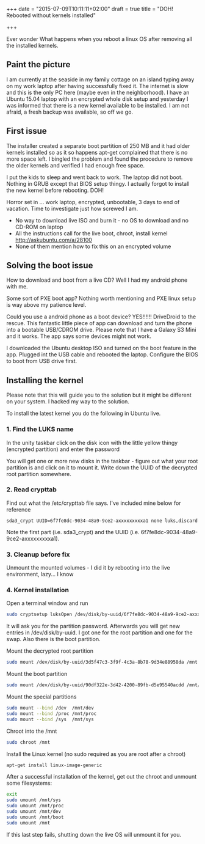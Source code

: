 +++
date = "2015-07-09T10:11:11+02:00"
draft = true
title = "DOH! Rebooted without kernels installed"

+++

Ever wonder What happens when you reboot a linux OS after removing all the
installed kernels.

<!--more-->

## Paint the picture

I am currently at the seaside in my family cottage on an island typing away on
my work laptop after having successfully fixed it. The internet is slow and this
is the only PC here (maybe even in the neighborhood). I have an Ubuntu 15.04
laptop with an encrypted whole disk setup and yesterday I was informed that
there is a new kernel available to be installed. I am not afraid, a fresh backup
was available, so off we go.

## First issue

The installer created a separate boot partition of 250 MB and it had older
kernels installed so as it so happens apt-get complained that there is no more
space left. I bingled the problem and found the procedure to remove the older
kernels and verified I had enough free space.

I put the kids to sleep and went back to work. The laptop did not boot. Nothing
in GRUB except that BIOS setup thingy. I actually forgot to install the new
kernel before rebooting. DOH!

Horror set in ... work laptop, encrypted, unbootable, 3 days to end of vacation.
Time to investigate just how screwed I am.

* No way to download live ISO and burn it - no OS to download and no CD-ROM on laptop
* All the instructions call for the live boot, chroot, install kernel http://askubuntu.com/a/28100
* None of them mention how to fix this on an encrypted volume

## Solving the boot issue

How to download and boot from a live CD? Well I had my android phone with me.

Some sort of PXE boot app? Nothing worth mentioning and PXE linux setup is way above my patience level.

Could you use a android phone as a boot device? YES!!!!!! DriveDroid to the
rescue. This fantastic little piece of app can download and turn the phone into
a bootable USB/CDROM drive. Please note that I have a Galaxy S3 Mini and it
works. The app says some devices might not work.

I downloaded the Ubuntu desktop ISO and turned on the boot feature in the app.
Plugged int the USB cable and rebooted the laptop. Configure the BIOS to boot
from USB drive first.

## Installing the kernel

Please note that this will guide you to the solution but it might be different
on your system. I hacked my way to the solution.

To install the latest kernel you do the following in Ubuntu live.

### 1. Find the LUKS name

In the unity taskbar click on the disk icon with the little yellow thingy
(encrypted partition) and enter the password

You will get one or more new disks in the taskbar - figure out what your root
partition is and click on it to mount it. Write down the UUID of the decrypted
root partition somewhere.

### 2. Read crypttab

Find out what the /etc/crypttab file says. I've included mine below for reference

~~~
sda3_crypt UUID=6f7fe8dc-9034-48a9-9ce2-axxxxxxxxxa1 none luks,discard
~~~

Note the first part (i.e. sda3_crypt) and the UUID (i.e.
6f7fe8dc-9034-48a9-9ce2-axxxxxxxxxa1).

### 3. Cleanup before fix

Unmount the mounted volumes - I did it by rebooting into the live environment,
lazy... I know

### 4. Kernel installation

Open a terminal window and run

~~~bash
sudo cryptsetup luksOpen /dev/disk/by-uuid/6f7fe8dc-9034-48a9-9ce2-axxxxxxxxxa1 sda3_crypt
~~~

It will ask you for the partition password. Afterwards you will get new entries
in /dev/disk/by-uuid. I got one for the root partition and one for the swap.
Also there is the boot partition.

Mount the decrypted root partition

~~~bash
sudo mount /dev/disk/by-uuid/3d5f47c3-3f9f-4c3a-8b78-9d34e88958da /mnt
~~~

Mount the boot partition

~~~bash
sudo mount /dev/disk/by-uuid/90df322e-3d42-4200-89fb-d5e95540acdd /mnt/boot
~~~

Mount the special partitions

~~~bash
sudo mount --bind /dev  /mnt/dev
sudo mount --bind /proc /mnt/proc
sudo mount --bind /sys  /mnt/sys
~~~

Chroot into the /mnt

~~~bash
sudo chroot /mnt
~~~

Install the Linux kernel (no sudo required as you are root after a chroot)

~~~bash
apt-get install linux-image-generic
~~~

After a successful installation of the kernel, get out the chroot and unmount some filesystems:

~~~bash
exit
sudo umount /mnt/sys
sudo umount /mnt/proc
sudo umount /mnt/dev
sudo umount /mnt/boot
sudo umount /mnt
~~~

If this last step fails, shutting down the live OS will unmount it for you.
